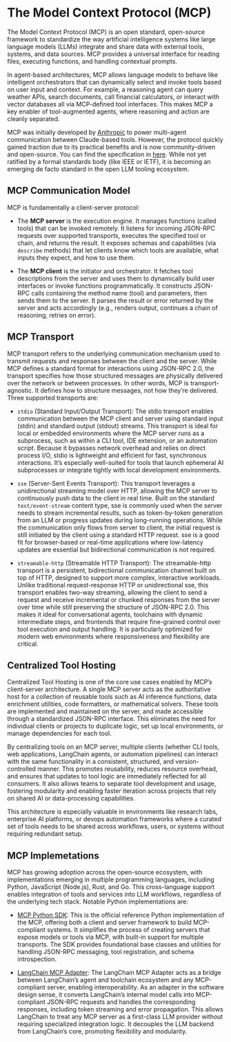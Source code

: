 
# The Model Context Protocol (MCP)

The Model Context Protocol (MCP) is an open standard, open-source framework to standardize the way artificial intelligence systems like large language models (LLMs) integrate and share data with external tools, systems, and data sources. MCP provides a universal interface for reading files, executing functions, and handling contextual prompts.

In agent-based architectures, MCP allows language models to behave like intelligent orchestrators that can dynamically select and invoke tools based on user input and context. For example, a reasoning agent can query weather APIs, search documents, call financial calculators, or interact with vector databases all via MCP-defined tool interfaces. This makes MCP a key enabler of tool-augmented agents, where reasoning and action are cleanly separated.

MCP was initially developed by [Anthropic](https://modelcontextprotocol.io/docs/getting-started/intro) to power multi-agent communication between Claude-based tools. However, the protocol quickly gained traction due to its practical benefits and is now community-driven and open-source. You can find the specification in [here](https://github.com/modelcontextprotocol/modelcontextprotocol). While not yet ratified by a formal standards body (like IEEE or IETF), it is becoming an emerging de facto standard in the open LLM tooling ecosystem.

## MCP Communication Model

MCP is fundamentally a client-server protocol:

- The **MCP server** is the execution engine. It manages functions (called tools) that can be invoked remotely. It listens for incoming JSON-RPC requests over supported transports, executes the specified tool or chain, and returns the result. It exposes schemas and capabilities (via `describe` methods) that let clients know which tools are available, what inputs they expect, and how to use them.

- The **MCP client** is the initiator and orchestrator. It fetches tool descriptions from the server and uses them to dynamically build user interfaces or invoke functions programmatically. It constructs JSON-RPC calls containing the method name (tool) and parameters, then sends them to the server. It parses the result or error returned by the server and acts accordingly (e.g., renders output, continues a chain of reasoning, retries on error).

## MCP Transport

MCP transport refers to the underlying communication mechanism used to transmit requests and responses between the client and the server. While MCP defines a standard format for interactions using JSON-RPC 2.0, the transport specifies how those structured messages are physically delivered over the network or between processes. In other words, MCP is transport-agnostic. It defines how to structure messages, not how they’re delivered. Three supported transports are:

- `stdio` (Standard Input/Output Transport): The stdio transport enables communication between the MCP client and server using standard input (stdin) and standard output (stdout) streams. This transport is ideal for local or embedded environments where the MCP server runs as a subprocess, such as within a CLI tool, IDE extension, or an automation script. Because it bypasses network overhead and relies on direct process I/O, stdio is lightweight and efficient for fast, synchronous interactions. It’s especially well-suited for tools that launch ephemeral AI subprocesses or integrate tightly with local development environments.

- `sse` (Server-Sent Events Transport): This transport leverages a unidirectional streaming model over HTTP, allowing the MCP server to continuously push data to the client in real time. Built on the standard `text/event-stream` content type, sse is commonly used when the server needs to stream incremental results, such as token-by-token generation from an LLM or progress updates during long-running operations. While the communication only flows from server to client, the initial request is still initiated by the client using a standard HTTP request. sse is a good fit for browser-based or real-time applications where low-latency updates are essential but bidirectional communication is not required.

- `streamable-http` (Streamable HTTP Transport): The streamable-http transport is a persistent, bidirectional communication channel built on top of HTTP, designed to support more complex, interactive workloads. Unlike traditional request-response HTTP or unidirectional sse, this transport enables two-way streaming, allowing the client to send a request and receive incremental or chunked responses from the server over time while still preserving the structure of JSON-RPC 2.0. This makes it ideal for conversational agents, toolchains with dynamic intermediate steps, and frontends that require fine-grained control over tool execution and output handling. It is particularly optimized for modern web environments where responsiveness and flexibility are critical.

## Centralized Tool Hosting

Centralized Tool Hosting is one of the core use cases enabled by MCP’s client-server architecture. A single MCP server acts as the authoritative host for a collection of reusable tools such as AI inference functions, data enrichment utilities, code formatters, or mathematical solvers. These tools are implemented and maintained on the server, and made accessible through a standardized JSON-RPC interface. This eliminates the need for individual clients or projects to duplicate logic, set up local environments, or manage dependencies for each tool.

By centralizing tools on an MCP server, multiple clients (whether CLI tools, web applications, LangChain agents, or automation pipelines) can interact with the same functionality in a consistent, structured, and version-controlled manner. This promotes reusability, reduces resource overhead, and ensures that updates to tool logic are immediately reflected for all consumers. It also allows teams to separate tool development and usage, fostering modularity and enabling faster iteration across projects that rely on shared AI or data-processing capabilities.

This architecture is especially valuable in environments like research labs, enterprise AI platforms, or devops automation frameworks where a curated set of tools needs to be shared across workflows, users, or systems without requiring redundant setup.

## MCP Implemetations

MCP has growing adoption across the open-source ecosystem, with implementations emerging in multiple programming languages, including Python, JavaScript (Node.js), Rust, and Go. This cross-language support enables integration of tools and services into LLM workflows, regardless of the underlying tech stack. Notable Python implementations are:

- [MCP Python SDK](https://github.com/modelcontextprotocol/python-sdk): This is the official reference Python implementation of the MCP, offering both a client and server framework to build MCP-compliant systems. It simplifies the process of creating servers that expose models or tools via MCP, with built-in support for multiple transports. The SDK provides foundational base classes and utilities for handling JSON-RPC messaging, tool registration, and schema introspection.

- [LangChain MCP Adapter](https://github.com/langchain-ai/langchain-mcp-adapters): The LangChain MCP Adapter acts as a bridge between LangChain’s agent and toolchain ecosystem and any MCP-compliant server, enabling interoperability. As an adapter in the software design sense, it converts LangChain’s internal model calls into MCP-compliant JSON-RPC requests and handles the corresponding responses, including token streaming and error propagation. This allows LangChain to treat any MCP server as a first-class LLM provider without requiring specialized integration logic. It decouples the LLM backend from LangChain’s core, promoting flexibility and modularity.
